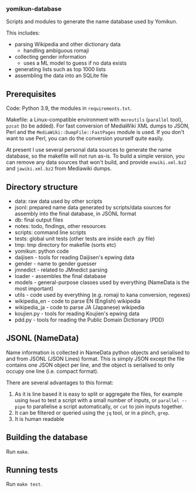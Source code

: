 ### yomikun-database

Scripts and modules to generate the name database used by Yomikun.

This includes:

- parsing Wikipedia and other dictionary data
  - handling ambiguous romaji
- collecting gender information
  - uses a ML model to guess if no data exists
- generating lists such as top 1000 lists
- assembling the data into an SQLite file

## Prerequisites

Code: Python 3.9, the modules in `requirements.txt`.

Makefile: a Linux-compatible environment with `moreutils` (`parallel` tool),
`pzcat` (to be added). For fast conversion of MediaWiki XML dumps to JSON,
Perl and the `MediaWiki::DumpFile::FastPages` module is used. If you don't
want to use Perl, you can do the conversion yourself quite easily.

At present I use several personal data sources to generate the name database,
so the makefile will not run as-is. To build a simple version, you can remove
any data sources that won't build, and provide `enwiki.xml.bz2` and `jawiki.xml.bz2`
from Mediawiki dumps.

## Directory structure

- data: raw data used by other scripts
- jsonl: prepared name data generated by scripts/data sources for assembly
  into the final database, in JSONL format
- db: final output files
- notes: todo, findings, other resources
- scripts: command line scripts
- tests: global unit tests (other tests are inside each .py file)
- tmp: tmp directory for makefile (sorts etc)
- yomikun: python code
 - daijisen - tools for reading Daijisen's epwing data
 - gender - name to gender guesser
 - jmnedict - related to JMnedict parsing
 - loader - assembles the final database
 - models - general-purpose classes used by everything (NameData is the most important)
 - utils - code used by everything (e.g. romaji to kana conversion, regexes)
 - wikipedia\_en - code to parse EN (English) wikipedia
 - wikipedia\_ja - code to parse JA (Japanese) wikipedia
 - koujien.py - tools for reading Koujien's epwing data
 - pdd.py - tools for reading the Public Domain Dictionary (PDD)

## JSONL (NameData)

Name information is collected in NameData python objects and serialised to and from JSONL
(JSON Lines) format. This is simply JSON except the file contains one JSON object per line,
and the object is serialised to only occupy one line (i.e. compact format).

There are several advantages to this format:
 1) As it is line based it is easy to split or aggregate the files, for example using `head`
    to test a script with a small number of inputs, or `parallel --pipe` to parallelise a
    script automatically, or `cat` to join inputs together.
 2) It can be filtered or queried using the `jq` tool, or in a pinch, `grep`.
 3) It is human readable

## Building the database

Run `make`.

## Running tests

Run `make test`.
